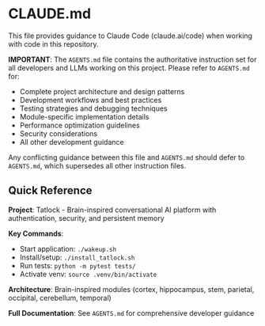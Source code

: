 # CLAUDE.md

This file provides guidance to Claude Code (claude.ai/code) when working with code in this repository.

**IMPORTANT**: The `AGENTS.md` file contains the authoritative instruction set for all developers and LLMs working on this project. Please refer to `AGENTS.md` for:

- Complete project architecture and design patterns
- Development workflows and best practices
- Testing strategies and debugging techniques
- Module-specific implementation details
- Performance optimization guidelines
- Security considerations
- All other development guidance

Any conflicting guidance between this file and `AGENTS.md` should defer to `AGENTS.md`, which supersedes all other instruction files.

## Quick Reference

**Project**: Tatlock - Brain-inspired conversational AI platform with authentication, security, and persistent memory

**Key Commands**:
- Start application: `./wakeup.sh`
- Install/setup: `./install_tatlock.sh`
- Run tests: `python -m pytest tests/`
- Activate venv: `source .venv/bin/activate`

**Architecture**: Brain-inspired modules (cortex, hippocampus, stem, parietal, occipital, cerebellum, temporal)

**Full Documentation**: See `AGENTS.md` for comprehensive developer guidance
